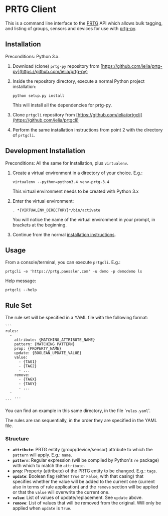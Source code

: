 # PRTG Client #

This is a command line interface to the [PRTG](http://www.paessler.com/) API which allows bulk tagging, and listing of
groups, sensors and devices for use with [prtg-py](https://github.com/ielia/prtg-py).


## <a name="installation"></a> Installation ##

Preconditions: Python 3.x.

1. Download (clone) `prtg-py` repository from [https://github.com/ielia/prtg-py](https://github.com/ielia/prtg-py)

2. Inside the repository directory, execute a normal Python project installation:

    ```
    python setup.py install
    ```

    This will install all the dependencies for prtg-py.

3. Clone `prtgcli` repository from [https://github.com/ielia/prtgcli](https://github.com/ielia/prtgcli)

4. Perform the same installation instructions from point 2 with the directory of `prtgcli`.


## Development Installation ##

Preconditions: All the same for Installation, plus `virtualenv`.

1. Create a virtual environment in a directory of your choice. E.g.:

    ```
    virtualenv --python=python3.4 venv-prtg-3.4
    ```

    This virtual environment needs to be created with Python 3.x

2. Enter the virtual environment:

    ```
    . *{VIRTUALENV_DIRECTORY}*/bin/activate
    ```

    You will notice the name of the virtual environment in your prompt, in brackets at the beginning.

3. Continue from the normal [installation instructions](#installation).


## Usage ##

From a console/terminal, you can execute `prtgcli`. E.g.:

   ```
   prtgcli -e 'https://prtg.paessler.com' -u demo -p demodemo ls
   ```

Help message:

   ```
   prtgcli --help
   ```

## Rule Set ##

The rule set will be specified in a YAML file with the following format:

    ```
    rules:
      -
        attribute: {MATCHING_ATTRIBUTE_NAME}
        pattern: {MATCHING_PATTERN}
        prop: {PROPERTY_NAME}
        update: {BOOLEAN_UPDATE_VALUE}
        value:
          - {TAG1}
          - {TAG2}
          - ...
        remove:
          - {TAGX}
          - {TAGY}
          - ...
      -
        ...
    ```

You can find an example in this same directory, in the file '`rules.yaml`'.

The rules are ran sequentially, in the order they are specified in the YAML file.

### Structure ###

* **`attribute`**: PRTG entity (group/device/sensor) attribute to which the `pattern` will apply. E.g.: `name`.
* **`pattern`**: Regular expression (will be compiled by Python's `re` package) with which to match the `attribute`.
* **`prop`**: Property (attribute) of the PRTG entity to be changed. E.g.: `tags`.
* **`update`**: Boolean flag (either `True` or `False`, with that casing) that specifies whether the value will be added
                to the current one (current also in terms of rule application) and the `remove` section will be applied
                or that the `value` will overwrite the current one.
* **`value`**: List of values of update/replacement. See `update` above.
* **`remove`**: List of values that will be removed from the original. Will only be applied when `update` is `True`.
